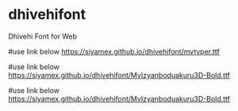 # dhivehifont
Dhivehi Font for Web

#use link below
https://siyamex.github.io/dhivehifont/mvtyper.ttf

#use link below
https://siyamex.github.io/dhivehifont/MvIzyanboduakuru3D-Bold.ttf

#use link below
https://siyamex.github.io/dhivehifont/MvIzyanboduakuru3D-Bold.ttf

